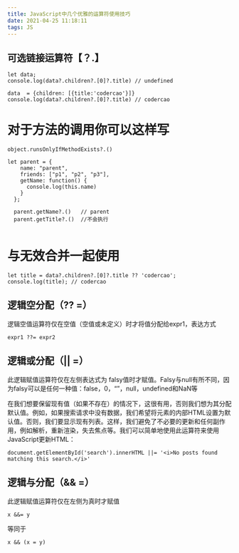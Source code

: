 ```yaml
---
title: JavaScript中几个优雅的运算符使用技巧
date: 2021-04-25 11:18:11
tags: JS
---
```


## 可选链接运算符【？.】

```
let data;
console.log(data?.children?.[0]?.title) // undefined

data  = {children: [{title:'codercao'}]}
console.log(data?.children?.[0]?.title) // codercao
```
# 对于方法的调用你可以这样写

```
object.runsOnlyIfMethodExists?.()
```
```
let parent = {
    name: "parent",
    friends: ["p1", "p2", "p3"],
    getName: function() {
      console.log(this.name)
    }
  };
  
  parent.getName?.()   // parent
  parent.getTitle?.()  //不会执行
  
```
# 与无效合并一起使用
```
let title = data?.children?.[0]?.title ?? 'codercao';
console.log(title); // codercao
```
## 逻辑空分配（?? =）

逻辑空值运算符仅在空值（空值或未定义）时才将值分配给expr1，表达方式
```
expr1 ??= expr2

```

## 逻辑或分配（|| =）

此逻辑赋值运算符仅在左侧表达式为 falsy值时才赋值。Falsy与null有所不同，因为falsy可以是任何一种值：false，0，“”，null，undefined和NaN等

在我们想要保留现有值（如果不存在）的情况下，这很有用，否则我们想为其分配默认值。例如，如果搜索请求中没有数据，我们希望将元素的内部HTML设置为默认值。否则，我们要显示现有列表。这样，我们避免了不必要的更新和任何副作用，例如解析，重新渲染，失去焦点等。我们可以简单地使用此运算符来使用JavaScript更新HTML：

```
document.getElementById('search').innerHTML ||= '<i>No posts found matching this search.</i>'
```

## 逻辑与分配（&& =）

此逻辑赋值运算符仅在左侧为真时才赋值

```
x &&= y
```
等同于
```
x && (x = y)
```